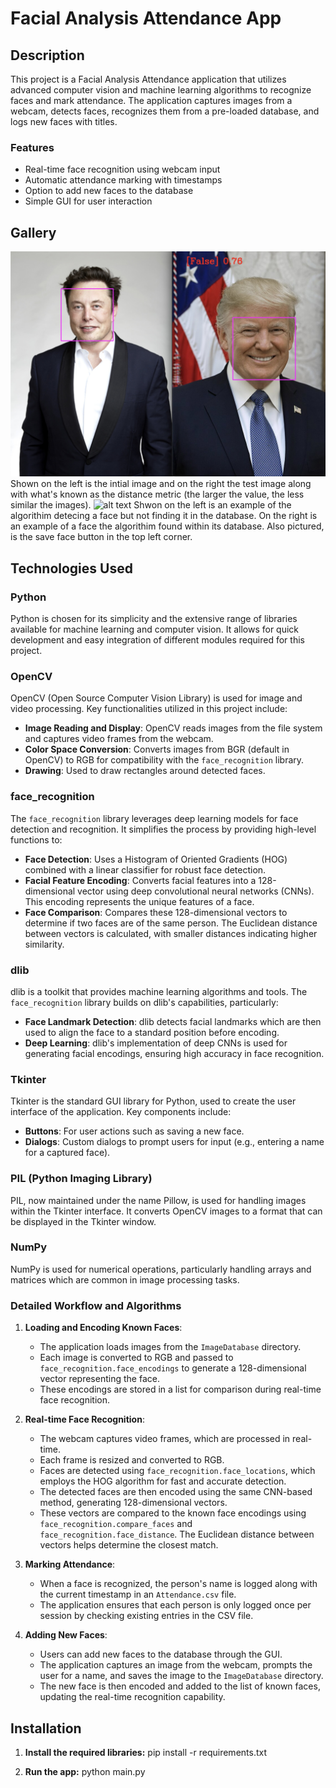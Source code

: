 # Facial Analysis Attendance App

## Description

This project is a Facial Analysis Attendance application that utilizes advanced computer vision and machine learning algorithms to recognize faces and mark attendance. The application captures images from a webcam, detects faces, recognizes them from a pre-loaded database, and logs new faces with titles.

### Features

- Real-time face recognition using webcam input
- Automatic attendance marking with timestamps
- Option to add new faces to the database
- Simple GUI for user interaction

## Gallery
![alt text](<distance metric.jpeg>)
Shown on the left is the intial image and on the right the test image along with what's known as the distance metric (the larger the value, the less similar the images).
![alt text](<no tracking.png>)
Shwon on the left is an example of the algorithim detecing a face but not finding it in the database. On the right is an example of a face the algorithim found within its database. Also pictured, is the save face button in the top left corner.


## Technologies Used

### Python
Python is chosen for its simplicity and the extensive range of libraries available for machine learning and computer vision. It allows for quick development and easy integration of different modules required for this project.

### OpenCV
OpenCV (Open Source Computer Vision Library) is used for image and video processing. Key functionalities utilized in this project include:
- **Image Reading and Display**: OpenCV reads images from the file system and captures video frames from the webcam.
- **Color Space Conversion**: Converts images from BGR (default in OpenCV) to RGB for compatibility with the `face_recognition` library.
- **Drawing**: Used to draw rectangles around detected faces.

### face_recognition
The `face_recognition` library leverages deep learning models for face detection and recognition. It simplifies the process by providing high-level functions to:
- **Face Detection**: Uses a Histogram of Oriented Gradients (HOG) combined with a linear classifier for robust face detection.
- **Facial Feature Encoding**: Converts facial features into a 128-dimensional vector using deep convolutional neural networks (CNNs). This encoding represents the unique features of a face.
- **Face Comparison**: Compares these 128-dimensional vectors to determine if two faces are of the same person. The Euclidean distance between vectors is calculated, with smaller distances indicating higher similarity.

### dlib
dlib is a toolkit that provides machine learning algorithms and tools. The `face_recognition` library builds on dlib's capabilities, particularly:
- **Face Landmark Detection**: dlib detects facial landmarks which are then used to align the face to a standard position before encoding.
- **Deep Learning**: dlib's implementation of deep CNNs is used for generating facial encodings, ensuring high accuracy in face recognition.

### Tkinter
Tkinter is the standard GUI library for Python, used to create the user interface of the application. Key components include:
- **Buttons**: For user actions such as saving a new face.
- **Dialogs**: Custom dialogs to prompt users for input (e.g., entering a name for a captured face).

### PIL (Python Imaging Library)
PIL, now maintained under the name Pillow, is used for handling images within the Tkinter interface. It converts OpenCV images to a format that can be displayed in the Tkinter window.

### NumPy
NumPy is used for numerical operations, particularly handling arrays and matrices which are common in image processing tasks.

### Detailed Workflow and Algorithms

1. **Loading and Encoding Known Faces**:
   - The application loads images from the `ImageDatabase` directory.
   - Each image is converted to RGB and passed to `face_recognition.face_encodings` to generate a 128-dimensional vector representing the face.
   - These encodings are stored in a list for comparison during real-time face recognition.

2. **Real-time Face Recognition**:
   - The webcam captures video frames, which are processed in real-time.
   - Each frame is resized and converted to RGB.
   - Faces are detected using `face_recognition.face_locations`, which employs the HOG algorithm for fast and accurate detection.
   - The detected faces are then encoded using the same CNN-based method, generating 128-dimensional vectors.
   - These vectors are compared to the known face encodings using `face_recognition.compare_faces` and `face_recognition.face_distance`. The Euclidean distance between vectors helps determine the closest match.

3. **Marking Attendance**:
   - When a face is recognized, the person's name is logged along with the current timestamp in an `Attendance.csv` file.
   - The application ensures that each person is only logged once per session by checking existing entries in the CSV file.

4. **Adding New Faces**:
   - Users can add new faces to the database through the GUI.
   - The application captures an image from the webcam, prompts the user for a name, and saves the image to the `ImageDatabase` directory.
   - The new face is then encoded and added to the list of known faces, updating the real-time recognition capability.

## Installation

1. **Install the required libraries:**
    pip install -r requirements.txt

2. **Run the app:**
    python main.py